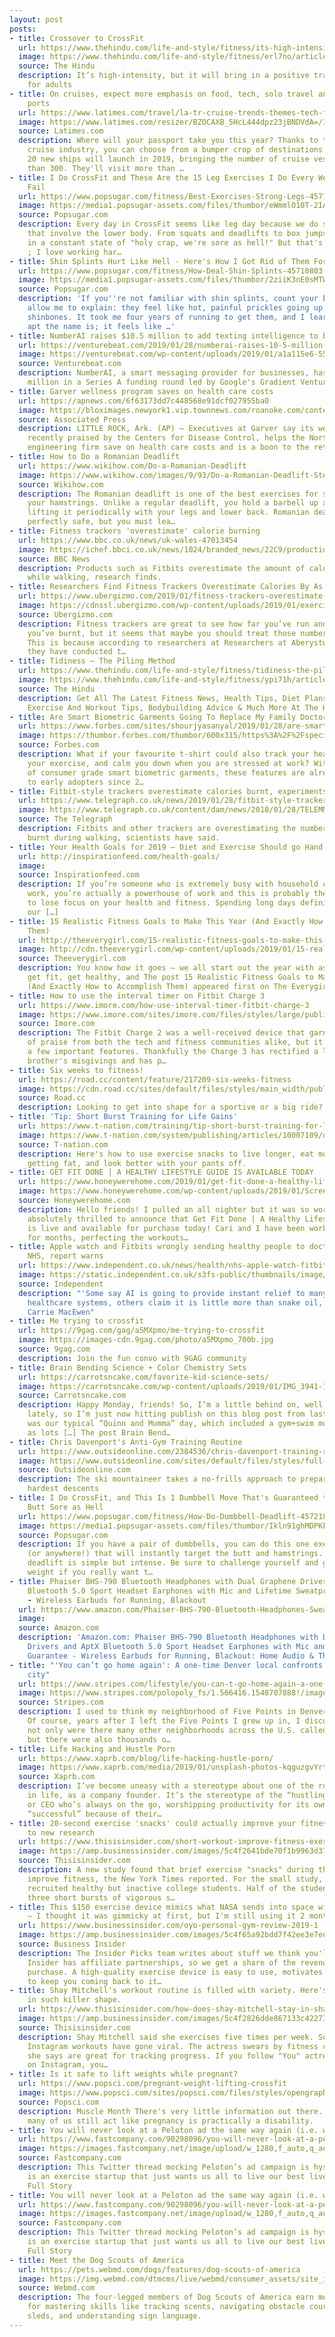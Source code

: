 ```yaml
---
layout: post
posts:
- title: Crossover to CrossFit
  url: https://www.thehindu.com/life-and-style/fitness/its-high-intensity-but-it-will-bring-in-a-positive-transformation-for-adults/article26110160.ece
  image: https://www.thehindu.com/life-and-style/fitness/erl7no/article26110159.ece/ALTERNATES/LANDSCAPE_615/Hindu
  source: The Hindu
  description: It’s high-intensity, but it will bring in a positive transformation
    for adults
- title: On cruises, expect more emphasis on food, tech, solo travel and far-flung
    ports
  url: https://www.latimes.com/travel/la-tr-cruise-trends-themes-tech-food-friends-20190127-story.html
  image: https://www.latimes.com/resizer/BZOCAXB_5HcL444dpz23jBNDVdA=/1200x0/arc-anglerfish-arc2-prod-tronc.s3.amazonaws.com/public/GCBHVLGBERFC3LAKKX6LDZAVVU.jpg
  source: Latimes.com
  description: Where will your passport take you this year? Thanks to the booming
    cruise industry, you can choose from a bumper crop of destinations. More than
    20 new ships will launch in 2019, bringing the number of cruise vessels to more
    than 300. They'll visit more than …
- title: I Do CrossFit and These Are the 15 Leg Exercises I Do Every Week, Without
    Fail
  url: https://www.popsugar.com/fitness/Best-Exercises-Strong-Legs-45711638
  image: https://media1.popsugar-assets.com/files/thumbor/eWmmlO10T-2IAi1a-Lobt_bxKMw/fit-in/1200x630/filters:format_auto-!!-:strip_icc-!!-:fill-!white!-/2019/01/24/089/n/1922729/d212da755c4a619e4e52d6.25031808_.jpg
  source: Popsugar.com
  description: Every day in CrossFit seems like leg day because we do so many exercises
    that involve the lower body. From squats and deadlifts to box jumps, my legs are
    in a constant state of "holy crap, we're sore as hell!" But that's why I do CrossFit
    ; I love working har…
- title: Shin Splints Hurt Like Hell - Here's How I Got Rid of Them For Good
  url: https://www.popsugar.com/fitness/How-Deal-Shin-Splints-45710803
  image: https://media1.popsugar-assets.com/files/thumbor/2ziiK3nE0sMTWXHBekKhu0DVFGw/fit-in/1200x630/filters:format_auto-!!-:strip_icc-!!-:fill-!white!-/2019/01/24/083/n/1922729/d4f389d65c4a5f92214ee3.49844137_.jpg
  source: Popsugar.com
  description: 'If you''re not familiar with shin splints, count your blessings and
    allow me to explain: they feel like hot, painful prickles going up and down your
    shinbones. It took me four years of running to get them, and I learned just how
    apt the name is; it feels like …'
- title: NumberAI raises $10.5 million to add texting intelligence to business landlines
  url: https://venturebeat.com/2019/01/28/numberai-raises-10-5-million-to-add-texting-intelligence-to-business-landlines/
  image: https://venturebeat.com/wp-content/uploads/2019/01/a1a115e6-55bc-4fc1-9b47-9b3fa4d18d38.png?w=1200&strip=all
  source: Venturebeat.com
  description: NumberAI, a smart messaging provider for businesses, has raised $10.5
    million in a Series A funding round led by Google's Gradient Ventures and others.
- title: Garver wellness program saves on health care costs
  url: https://apnews.com/6f63173dd7c448568e91dcf027955ba0
  image: https://bloximages.newyork1.vip.townnews.com/roanoke.com/content/tncms/custom/image/00f1ee32-f2d0-11e6-9926-f7249dbfe53a.jpg
  source: Associated Press
  description: LITTLE ROCK, Ark. (AP) — Executives at Garver say its wellness program,
    recently praised by the Centers for Disease Control, helps the North Little Rock
    engineering firm save on health care costs and is a boon to the retention, recruitment…
- title: How to Do a Romanian Deadlift
  url: https://www.wikihow.com/Do-a-Romanian-Deadlift
  image: https://www.wikihow.com/images/9/93/Do-a-Romanian-Deadlift-Step-10.jpg
  source: Wikihow.com
  description: The Romanian deadlift is one of the best exercises for strengthening
    your hamstrings. Unlike a regular deadlift, you hold a barbell up at all times,
    lifting it periodically with your legs and lower back. Romanian deadlifts are
    perfectly safe, but you must lea…
- title: Fitness trackers 'overestimate' calorie burning
  url: https://www.bbc.co.uk/news/uk-wales-47013454
  image: https://ichef.bbci.co.uk/news/1024/branded_news/22C9/production/_105350980_fitnesstrackerstest2.jpg
  source: BBC News
  description: Products such as Fitbits overestimate the amount of calories burned
    while walking, research finds.
- title: Researchers Find Fitness Trackers Overestimate Calories By As Much As 50%
  url: https://www.ubergizmo.com/2019/01/fitness-trackers-overestimate-calories-50-percent/
  image: https://cdnssl.ubergizmo.com/wp-content/uploads/2019/01/exercise.jpg
  source: Ubergizmo.com
  description: Fitness trackers are great to see how far you’ve run and how many calories
    you’ve burnt, but it seems that maybe you should treat those numbers as gospel.
    This is because according to researchers at Researchers at Aberystwyth University,
    they have conducted t…
- title: Tidiness – The Piling Method
  url: https://www.thehindu.com/life-and-style/fitness/tidiness-the-piling-method/article26109787.ece
  image: https://www.thehindu.com/life-and-style/fitness/ypi71h/article26109786.ece/ALTERNATES/LANDSCAPE_615/mphealth-50
  source: The Hindu
  description: Get All The Latest Fitness News, Health Tips, Diet Plans, Articles,
    Exercise And Workout Tips, Bodybuilding Advice & Much More At The Hindu
- title: Are Smart Biometric Garments Going To Replace My Family Doctor?
  url: https://www.forbes.com/sites/shourjyasanyal/2019/01/28/are-smart-biometric-garments-going-to-replace-my-family-doctor/
  image: https://thumbor.forbes.com/thumbor/600x315/https%3A%2F%2Fspecials-images.forbesimg.com%2Fdam%2Fimageserve%2F39670293%2F960x0.jpg%3Ffit%3Dscale
  source: Forbes.com
  description: What if your favourite t-shirt could also track your heart rate, monitor
    your exercise, and calm you down when you are stressed at work? With the advent
    of consumer grade smart biometric garments, these features are already available
    to early adopters since 2…
- title: Fitbit-style trackers overestimate calories burnt, experiments find
  url: https://www.telegraph.co.uk/news/2019/01/28/fitbit-style-trackers-overestimate-calories-burnt-experiments/
  image: https://www.telegraph.co.uk/content/dam/news/2018/01/28/TELEMMGLPICT000151633147-xlarge_trans_NvBQzQNjv4BqpVlberWd9EgFPZtcLiMQfyf2A9a6I9YchsjMeADBa08.jpeg
  source: The Telegraph
  description: Fitbits and other trackers are overestimating the number of calories
    burnt during walking, scientists have said.
- title: Your Health Goals for 2019 – Diet and Exercise Should go Hand in Hand
  url: http://inspirationfeed.com/health-goals/
  image: 
  source: Inspirationfeed.com
  description: If you’re someone who is extremely busy with household chores and office
    work, you’re actually a powerhouse of work and this is probably the biggest excuse
    to lose focus on your health and fitness. Spending long days definitely hampers
    our […]
- title: 15 Realistic Fitness Goals to Make This Year (And Exactly How to Accomplish
    Them)
  url: http://theeverygirl.com/15-realistic-fitness-goals-to-make-this-year-and-exactly-how-to-accomplish-them/
  image: http://cdn.theeverygirl.com/wp-content/uploads/2019/01/15-realistic-fitness-goals-to-make-this-year-the-everygirl-s.jpeg
  source: Theeverygirl.com
  description: You know how it goes — we all start out the year with aspirations to
    get fit, get healthy, and The post 15 Realistic Fitness Goals to Make This Year
    (And Exactly How to Accomplish Them) appeared first on The Everygirl.
- title: How to use the interval timer on Fitbit Charge 3
  url: https://www.imore.com/how-use-interval-timer-fitbit-charge-3
  image: https://www.imore.com/sites/imore.com/files/styles/large/public/field/image/2019/01/fitbit-charge-3-running-hero.jpg?itok=Z9oDq3fV
  source: Imore.com
  description: The Fitbit Charge 2 was a well-received device that garnered a lot
    of praise from both the tech and fitness communities alike, but it was lacking
    a few important features. Thankfully the Charge 3 has rectified a lot of its older
    brother's misgivings and has p…
- title: Six weeks to fitness!
  url: https://road.cc/content/feature/217209-six-weeks-fitness
  image: https://cdn.road.cc/sites/default/files/styles/main_width/public/fitness-head-bmc.jpg?itok=BTzj9PFD
  source: Road.cc
  description: Looking to get into shape for a sportive or a big ride? Start here!
- title: 'Tip: Short Burst Training for Life Gains'
  url: https://www.t-nation.com/training/tip-short-burst-training-for-life-gains
  image: https://www.t-nation.com/system/publishing/articles/10007109/original/Short-Burst-Training-for-Life-Gains.jpg?1548185800
  source: T-nation.com
  description: Here's how to use exercise snacks to live longer, eat more without
    getting fat, and look better with your pants off.
- title: GET FIT DONE | A HEALTHY LIFESTYLE GUIDE IS AVAILABLE TODAY
  url: https://www.honeywerehome.com/2019/01/get-fit-done-a-healthy-lifestyle-guide-is-available-today.html
  image: https://www.honeywerehome.com/wp-content/uploads/2019/01/Screenshot-2019-01-28-04.21.00.png
  source: Honeywerehome.com
  description: Hello friends! I pulled an all nighter but it was so worth it! I’m
    absolutely thrilled to announce that Get Fit Done | A Healthy Lifestyle Guide
    is live and available for purchase today! Cari and I have been working on this
    for months, perfecting the workouts…
- title: Apple watch and Fitbits wrongly sending healthy people to doctors could overwhelm
    NHS, report warns
  url: https://www.independent.co.uk/news/health/nhs-apple-watch-fitbits-ai-waiting-times-gp-misdiagnosis-a8749876.html
  image: https://static.independent.co.uk/s3fs-public/thumbnails/image/2018/06/23/12/fit-3.jpg
  source: Independent
  description: "'Some say AI is going to provide instant relief to many of the pressures
    healthcare systems, others claim it is little more than snake oil,' says Professor
    Carrie MacEwen"
- title: Me trying to crossfit
  url: https://9gag.com/gag/a5MXpmo/me-trying-to-crossfit
  image: https://images-cdn.9gag.com/photo/a5MXpmo_700b.jpg
  source: 9gag.com
  description: Join the fun convo with 9GAG community
- title: Brain Bending Science + Color Chemistry Sets
  url: https://carrotsncake.com/favorite-kid-science-sets/
  image: https://carrotsncake.com/wp-content/uploads/2019/01/IMG_3941-150x150.jpg
  source: Carrotsncake.com
  description: Happy Monday, friends! So, I’m a little behind on, well, everything
    lately, so I’m just now hitting publish on this blog post from last Friday. It
    was our typical “Quinn and Mumma” day, which included a gym+swim morning as well
    as lots […] The post Brain Bend…
- title: Chris Davenport's Anti-Gym Training Routine
  url: https://www.outsideonline.com/2384536/chris-davenport-training-routine
  image: https://www.outsideonline.com/sites/default/files/styles/full-page/public/2019/01/21/chris-davenport-backcountry_h.jpg?itok=cV9Tbvgt
  source: Outsideonline.com
  description: The ski mountaineer takes a no-frills approach to prepare for the world’s
    hardest descents
- title: I Do CrossFit, and This Is 1 Dumbbell Move That's Guaranteed to Leave My
    Butt Sore as Hell
  url: https://www.popsugar.com/fitness/How-Do-Dumbbell-Deadlift-45721872
  image: https://media1.popsugar-assets.com/files/thumbor/Ikln91ghMDPKkdj1wFofh3bBaa4/fit-in/1200x630/filters:format_auto-!!-:strip_icc-!!-:fill-!white!-/2019/01/28/531/n/1922729/1b3ba09e5c4eeb55e5b4e8.28286388_.jpg
  source: Popsugar.com
  description: If you have a pair of dumbbells, you can do this one exercise at home
    (or anywhere!) that will instantly target the butt and hamstrings. The classic
    deadlift is simple but intense. Be sure to challenge yourself and go for a heavier
    weight if you really want t…
- title: Phaiser BHS-790 Bluetooth Headphones with Dual Graphene Drivers and AptX
    Bluetooth 5.0 Sport Headset Earphones with Mic and Lifetime Sweatproof Guarantee
    - Wireless Earbuds for Running, Blackout
  url: https://www.amazon.com/Phaiser-BHS-790-Bluetooth-Headphones-Sweatproof/dp/B07CMBS4MY
  image: 
  source: Amazon.com
  description: 'Amazon.com: Phaiser BHS-790 Bluetooth Headphones with Dual Graphene
    Drivers and AptX Bluetooth 5.0 Sport Headset Earphones with Mic and Lifetime Sweatproof
    Guarantee - Wireless Earbuds for Running, Blackout: Home Audio & Theater'
- title: "'You can’t go home again': A one-time Denver local confronts a gentrifying
    city"
  url: https://www.stripes.com/lifestyle/you-can-t-go-home-again-a-one-time-denver-local-confronts-a-gentrifying-city-1.566414?utm_source=feedburner&utm_medium=feed&utm_campaign=Feed%3A+starsandstripes%2Fgeneral+%28Stars+and+Stripes%29
  image: https://www.stripes.com/polopoly_fs/1.566416.1548707888!/image/image.jpg_gen/derivatives/landscape_490/image.jpg
  source: Stripes.com
  description: I used to think my neighborhood of Five Points in Denver was unique.
    Of course, years after I left the Five Points I grew up in, I discovered that
    not only were there many other neighborhoods across the U.S. called Five Points,
    but there were also thousands o…
- title: Life Hacking and Hustle Porn
  url: https://www.xaprb.com/blog/life-hacking-hustle-porn/
  image: https://www.xaprb.com/media/2019/01/unsplash-photos-kqguzgvYrtM.jpg
  source: Xaprb.com
  description: I’ve become uneasy with a stereotype about one of the roles I play
    in life, as a company founder. It’s the stereotype of the “hustling,” driven founder
    or CEO who’s always on the go, worshipping productivity for its own sake, and
    “successful” because of their…
- title: 20-second exercise 'snacks' could actually improve your fitness, according
    to new research
  url: https://www.thisisinsider.com/short-workout-improve-fitness-exercise-snacks-2019-1
  image: https://amp.businessinsider.com/images/5c4f2641bde70f1b9963d378-1920-960.jpg
  source: Thisisinsider.com
  description: A new study found that brief exercise "snacks" during the day could
    improve fitness, the New York Times reported. For the small study, researchers
    recruited healthy but inactive college students. Half of the students performed
    three short bursts of vigorous s…
- title: This $150 exercise device mimics what NASA sends into space with astronauts
    — I thought it was gimmicky at first, but I'm still using it 2 months later
  url: https://www.businessinsider.com/oyo-personal-gym-review-2019-1
  image: https://amp.businessinsider.com/images/5c4f65a92bdd7f42ee3e7ed3-480-240.jpg
  source: Business Insider
  description: The Insider Picks team writes about stuff we think you'll like. Business
    Insider has affiliate partnerships, so we get a share of the revenue from your
    purchase. A high-quality exercise device is easy to use, motivates you enough
    to keep you coming back to it…
- title: Shay Mitchell's workout routine is filled with variety. Here's how she stays
    in such killer shape.
  url: https://www.thisisinsider.com/how-does-shay-mitchell-stay-in-shape-fitness-routine-2019-1
  image: https://amp.businessinsider.com/images/5c4f2826dde867133c422737-2732-1366.jpg
  source: Thisisinsider.com
  description: Shay Mitchell said she exercises five times per week. Some of her impressive
    Instagram workouts have gone viral. The actress swears by fitness classes, which
    she says are great for tracking progress. If you follow "You" actress Shay Mitchell
    on Instagram, you…
- title: Is it safe to lift weights while pregnant?
  url: https://www.popsci.com/pregnant-weight-lifting-crossfit
  image: https://www.popsci.com/sites/popsci.com/files/styles/opengraph_1_91x1/public/images/2019/01/pregnant_lift_weights.jpg?itok=xFDnYY5P
  source: Popsci.com
  description: Muscle Month There's very little information out there. Even in 2019,
    many of us still act like pregnancy is practically a disability.
- title: You will never look at a Peloton ad the same way again (i.e. without laughing)
  url: https://www.fastcompany.com/90298096/you-will-never-look-at-a-peloton-ad-the-same-way-again-i-e-without-laughing?partner=feedburner&utm_source=feedburner&utm_medium=feed&utm_campaign=Feed%3A+fastcocreate%2Ffeed+%28Co.Create%29
  image: https://images.fastcompany.net/image/upload/w_1280,f_auto,q_auto,fl_lossy/wp-cms/uploads/2019/01/p-1-this-twitter-thread-mocking-pelotonand8217s-ad-campaign-is-hysterical.jpg
  source: Fastcompany.com
  description: This Twitter thread mocking Peloton’s ad campaign is hysterical Peloton
    is an exercise startup that just wants us all to live our best lives. Cool. Read
    Full Story
- title: You will never look at a Peloton ad the same way again (i.e. without laughing)
  url: https://www.fastcompany.com/90298096/you-will-never-look-at-a-peloton-ad-the-same-way-again-i-e-without-laughing?partner=feedburner&utm_source=feedburner&utm_medium=feed&utm_campaign=Feed%3A+fastcoexist%2Ffeed+%28Co.Exist%29
  image: https://images.fastcompany.net/image/upload/w_1280,f_auto,q_auto,fl_lossy/wp-cms/uploads/2019/01/p-1-this-twitter-thread-mocking-pelotonand8217s-ad-campaign-is-hysterical.jpg
  source: Fastcompany.com
  description: This Twitter thread mocking Peloton’s ad campaign is hysterical Peloton
    is an exercise startup that just wants us all to live our best lives. Cool. Read
    Full Story
- title: Meet the Dog Scouts of America
  url: https://pets.webmd.com/dogs/features/dog-scouts-of-america
  image: https://img.webmd.com/dtmcms/live/webmd/consumer_assets/site_images/article_thumbnails/features/_2016/04_2016/run_hike_with_dog_features/650x350_run_hike_with_dog_features.jpg
  source: Webmd.com
  description: The four-legged members of Dog Scouts of America earn merit badges
    for mastering skills like tracking scents, navigating obstacle courses, pulling
    sleds, and understanding sign language.
---
```


